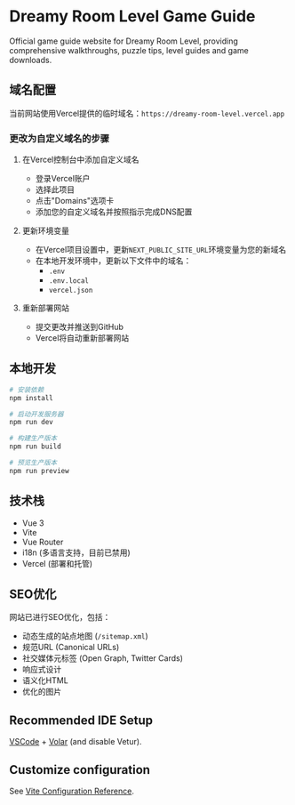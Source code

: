 # Dreamy Room Level Game Guide

Official game guide website for Dreamy Room Level, providing comprehensive walkthroughs, puzzle tips, level guides and game downloads.

## 域名配置

当前网站使用Vercel提供的临时域名：`https://dreamy-room-level.vercel.app`

### 更改为自定义域名的步骤

1. 在Vercel控制台中添加自定义域名

   - 登录Vercel账户
   - 选择此项目
   - 点击"Domains"选项卡
   - 添加您的自定义域名并按照指示完成DNS配置

2. 更新环境变量

   - 在Vercel项目设置中，更新`NEXT_PUBLIC_SITE_URL`环境变量为您的新域名
   - 在本地开发环境中，更新以下文件中的域名：
     - `.env`
     - `.env.local`
     - `vercel.json`

3. 重新部署网站
   - 提交更改并推送到GitHub
   - Vercel将自动重新部署网站

## 本地开发

```sh
# 安装依赖
npm install

# 启动开发服务器
npm run dev

# 构建生产版本
npm run build

# 预览生产版本
npm run preview
```

## 技术栈

- Vue 3
- Vite
- Vue Router
- i18n (多语言支持，目前已禁用)
- Vercel (部署和托管)

## SEO优化

网站已进行SEO优化，包括：

- 动态生成的站点地图 (`/sitemap.xml`)
- 规范URL (Canonical URLs)
- 社交媒体元标签 (Open Graph, Twitter Cards)
- 响应式设计
- 语义化HTML
- 优化的图片

## Recommended IDE Setup

[VSCode](https://code.visualstudio.com/) + [Volar](https://marketplace.visualstudio.com/items?itemName=Vue.volar) (and disable Vetur).

## Customize configuration

See [Vite Configuration Reference](https://vite.dev/config/).
